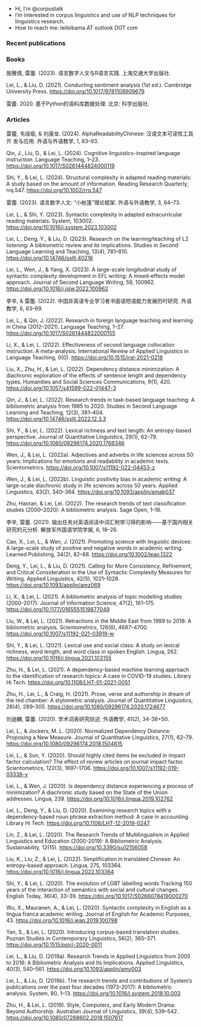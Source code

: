 - Hi, I’m @corpustalk
- I’m interested in corpus linguistics and use of NLP techniques for linguistics research. 
- How to reach me: leileibama  AT  outlook  DOT  com


### Recent publications


### Books

施雅倩, 雷蕾. (2023). 语言数字人文与R语言实践. 上海交通大学出版社.

Lei, L., & Liu, D. (2021). Conducting sentiment analysis (1st ed.). Cambridge University Press. https://doi.org/10.1017/9781108909679

雷蕾. 2020. 基于Python的语料库数据处理. 北京: 科学出版社. 


### Articles

雷蕾, 韦瑶瑜, & 刘康龙. (2024). AlphaReadabilityChinese: 汉语文本可读性工具开 发与应用. 外语与外语教学, 1, 83–93.

Qin, J., Liu, D., & Lei, L. (2024). Cognitive linguistics-inspired language instruction. Language Teaching, 1–23. https://doi.org/10.1017/S0261444824000119

Shi, Y., & Lei, L. (2024). Structural complexity in adapted reading materials: A study based on the amount of information. Reading Research Quarterly, rrq.547. https://doi.org/10.1002/rrq.547


雷蕾. (2023). 语言数字人文: “小帐篷”理论框架. 外语与外语教学, 3, 64–73.

Lei, L., & Shi, Y. (2023). Syntactic complexity in adapted extracurricular reading materials. System, 103002. https://doi.org/10.1016/j.system.2023.103002

Lei, L., Deng, Y., & Liu, D. (2023). Research on the learning/teaching of L2 listening: A bibliometric review and its implications. Studies in Second Language Learning and Teaching, 13(4), 781–810. https://doi.org/10.14746/ssllt.40216

Lei, L., Wen, J., & Yang, X. (2023). A large-scale longitudinal study of syntactic complexity development in EFL writing: A mixed-effects model approach. Journal of Second Language Writing, 59, 100962. https://doi.org/10.1016/j.jslw.2022.100962


李辛, & 雷蕾. (2022). 中国非英语专业学习者书面语短语能力发展历时研究. 外语教学, 6, 63–69.

Lei, L., & Qin, J. (2022). Research in foreign language teaching and learning in China (2012–2021). Language Teaching, 1–27. https://doi.org/10.1017/S0261444822000155

Li, X., & Lei, L. (2022). Effectiveness of second language collocation instruction: A meta-analysis. International Review of Applied Linguistics in Language Teaching, 0(0). https://doi.org/10.1515/iral-2021-0218

Liu, X., Zhu, H., & Lei, L. (2022). Dependency distance minimization: A diachronic exploration of the effects of sentence length and dependency types. Humanities and Social Sciences Communications, 9(1), 420. https://doi.org/10.1057/s41599-022-01447-3

Qin, J., & Lei, L. (2022). Research trends in task-based language teaching: A bibliometric analysis from 1985 to 2020. Studies in Second Language Learning and Teaching, 12(3), 381–404. https://doi.org/10.14746/ssllt.2022.12.3.3

Shi, Y., & Lei, L. (2022). Lexical richness and text length: An entropy-based perspective. Journal of Quantitative Linguistics, 29(1), 62–79. https://doi.org/10.1080/09296174.2020.1766346

Wen, J., & Lei, L. (2022a). Adjectives and adverbs in life sciences across 50 years: Implications for emotions and readability in academic texts. Scientometrics. https://doi.org/10.1007/s11192-022-04453-z

Wen, J., & Lei, L. (2022b). Linguistic positivity bias in academic writing: A large-scale diachronic study in life sciences across 50 years. Applied Linguistics, 43(2), 340–364. https://doi.org/10.1093/applin/amab037

Zhu, Haoran, & Lei, Lei. (2022). The research trends of text classification studies (2000–2020): A bibliometric analysis. Sage Open, 1–16.


李辛, 雷蕾. (2021). 输出任务对英语阅读中词汇附带习得的影响——基于国内相关研究的元分析. 解放军外国语学院学报, 6, 18–26.

Cao, X., Lei, L., & Wen, J. (2021). Promoting science with linguistic devices: A large-scale study of positive and negative words in academic writing. Learned Publishing, 34(2), 82–88. https://doi.org/10.1002/leap.1322

Deng, Y., Lei, L., & Liu, D. (2021). Calling for More Consistency, Refinement, and Critical Consideration in the Use of Syntactic Complexity Measures for Writing. Applied Linguistics, 42(5), 1021–1028. https://doi.org/10.1093/applin/amz069

Li, X., & Lei, L. (2021). A bibliometric analysis of topic modelling studies (2000-2017). Journal of Information Science, 47(2), 161–175. https://doi.org/10.1177/0165551519877049

Liu, W., & Lei, L. (2021). Retractions in the Middle East from 1999 to 2018: A bibliometric analysis. Scientometrics, 126(6), 4687–4700. https://doi.org/10.1007/s11192-021-03919-w

Shi, Y., & Lei, L. (2021). Lexical use and social class: A study on lexical richness, word length, and word class in spoken English. Lingua, 262. https://doi.org/10.1016/j.lingua.2021.103155

Zhu, H., & Lei, L. (2021). A dependency-based machine learning approach to the identification of research topics: A case in COVID-19 studies. Library Hi Tech. https://doi.org/10.1108/LHT-01-2021-0051

Zhu, H., Lei, L., & Craig, H. (2021). Prose, verse and authorship in dream of the red chamber: A stylometric analysis. Journal of Quantitative Linguistics, 28(4), 289–305. https://doi.org/10.1080/09296174.2020.1724677


刘迪麟, 雷蕾. (2020). 学术词表研究综述. 外语教学, 41(2), 34-38+50.

Lei, L., & Jockers, M. L. (2020). Normalized Dependency Distance: Proposing a New Measure. Journal of Quantitative Linguistics, 27(1), 62–79. https://doi.org/10.1080/09296174.2018.1504615

Lei, L., & Sun, Y. (2020). Should highly cited items be excluded in impact factor calculation? The effect of review articles on journal impact factor. Scientometrics, 122(3), 1697–1706. https://doi.org/10.1007/s11192-019-03338-y

Lei, L., & Wen, J. (2020). Is dependency distance experiencing a process of minimization? A diachronic study based on the State of the Union addresses. Lingua, 239. https://doi.org/10.1016/j.lingua.2019.102762

Lei, L., Deng, Y., & Liu, D. (2020). Examining research topics with a dependency-based noun phrase extraction method: A case in accounting. Library Hi Tech. https://doi.org/10.1108/LHT-12-2019-0247

Lin, Z., & Lei, L. (2020). The Research Trends of Multilingualism in Applied Linguistics and Education (2000-2019): A Bibliometric Analysis. Sustainability, 12(15). https://doi.org/10.3390/su12156058

Liu, K., Liu, Z., & Lei, L. (2022). Simplification in translated Chinese: An entropy-based approach. Lingua, 275, 103364. https://doi.org/10.1016/j.lingua.2022.103364

Shi, Y., & Lei, L. (2020). The evolution of LGBT labelling words Tracking 150 years of the interaction of semantics with social and cultural changes. English Today, 36(4), 33–39. https://doi.org/10.1017/S0266078419000270

Wu, X., Mauranen, A., & Lei, L. (2020). Syntactic complexity in English as a lingua franca academic writing. Journal of English for Academic Purposes, 43. https://doi.org/10.1016/j.jeap.2019.100798

Yan, S., & Lei, L. (2020). Introducing corpus-based translation studies. Poznan Studies in Contemporary Linguistics, 56(2), 365–371. https://doi.org/10.1515/psicl-2020-0011


Lei, L., & Liu, D. (2019a). Research Trends in Applied Linguistics from 2005 to 2016: A Bibliometric Analysis and Its Implications. Applied Linguistics, 40(3), 540–561. https://doi.org/10.1093/applin/amy003

Lei, L., & Liu, D. (2019b). The research trends and contributions of System’s publications over the past four decades (1973-2017): A bibliometric analysis. System, 80, 1–13. https://doi.org/10.1016/j.system.2018.10.003

Zhu, H., & Lei, L. (2019). Style, Computers, and Early Modern Drama: Beyond Authorship. Australian Journal of Linguistics, 39(4), 539–542. https://doi.org/10.1080/07268602.2018.1507617
